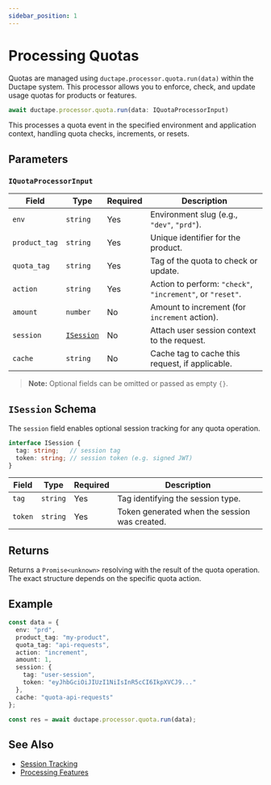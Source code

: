 ```yaml
---
sidebar_position: 1
---
```


# Processing Quotas

Quotas are managed using `ductape.processor.quota.run(data)` within the Ductape system. This processor allows you to enforce, check, and update usage quotas for products or features.

```ts
await ductape.processor.quota.run(data: IQuotaProcessorInput)
```

This processes a quota event in the specified environment and application context, handling quota checks, increments, or resets.


## Parameters

### `IQuotaProcessorInput`

| Field         | Type                        | Required | Description                                     |
| ------------- | --------------------------- | -------- | ----------------------------------------------- |
| `env`         | `string`                    | Yes      | Environment slug (e.g., `"dev"`, `"prd"`).      |
| `product_tag` | `string`                    | Yes      | Unique identifier for the product.              |
| `quota_tag`   | `string`                    | Yes      | Tag of the quota to check or update.            |
| `action`      | `string`                    | Yes      | Action to perform: `"check"`, `"increment"`, or `"reset"`. |
| `amount`      | `number`                    | No       | Amount to increment (for `increment` action).   |
| `session`     | [`ISession`](#isession-schema) | No   | Attach user session context to the request.     |
| `cache`       | `string`                    | No       | Cache tag to cache this request, if applicable. |

> **Note:** Optional fields can be omitted or passed as empty `{}`.


## `ISession` Schema

The `session` field enables optional session tracking for any quota operation.

```ts
interface ISession {
  tag: string;   // session tag
  token: string; // session token (e.g. signed JWT)
}
```

| Field   | Type     | Required | Description                                   |
| ------- | -------- | -------- | --------------------------------------------- |
| `tag`   | `string` | Yes      | Tag identifying the session type.             |
| `token` | `string` | Yes      | Token generated when the session was created. |


## Returns

Returns a `Promise<unknown>` resolving with the result of the quota operation. The exact structure depends on the specific quota action.


## Example

```ts
const data = {
  env: "prd",
  product_tag: "my-product",
  quota_tag: "api-requests",
  action: "increment",
  amount: 1,
  session: {
    tag: "user-session",
    token: "eyJhbGciOiJIUzI1NiIsInR5cCI6IkpXVCJ9..."
  },
  cache: "quota-api-requests"
};

const res = await ductape.processor.quota.run(data);
```


## See Also

* [Session Tracking](../sessions)
* [Processing Features](features/features) 